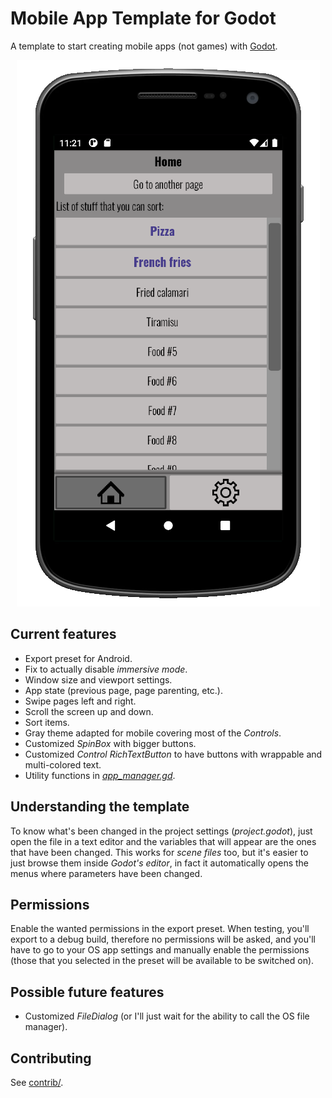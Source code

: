 # Mobile App Template for Godot

A template to start creating mobile apps (not games) with [Godot](https://godotengine.org).

<p align="center">
  <img src="preview.png" />
</p>

## Current features

* Export preset for Android.
* Fix to actually disable _immersive mode_.
* Window size and viewport settings.
* App state (previous page, page parenting, etc.).
* Swipe pages left and right.
* Scroll the screen up and down.
* Sort items.
* Gray theme adapted for mobile covering most of the _Controls_.
* Customized _SpinBox_ with bigger buttons.
* Customized _Control_ _RichTextButton_ to have buttons with wrappable and multi-colored text.
* Utility functions in [_app_manager.gd_](src/scripts/app_manager.gd).

## Understanding the template

To know what's been changed in the project settings (_project.godot_), just open the file in a text editor and the variables that will appear are the ones that have been changed.
This works for _scene files_ too, but it's easier to just browse them inside _Godot's editor_, in fact it automatically opens the menus where parameters have been changed.

## Permissions

Enable the wanted permissions in the export preset. When testing, you'll export to a debug build, therefore no permissions will be asked, and you'll have to go to your OS app settings and manually enable the permissions (those that you selected in the preset will be available to be switched on).

## Possible future features

* Customized _FileDialog_ (or I'll just wait for the ability to call the OS file manager).

## Contributing

See [contrib/](contrib/).
